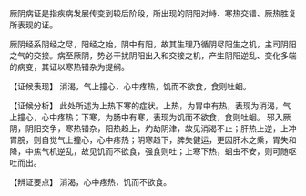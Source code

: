 厥阴病证是指疾病发展传变到较后阶段，所出现的阴阳对峙、寒热交错、厥热胜复所表现的证。

厥阴经系阴经之尽，阳经之始，阴中有阳，故其生理乃循阴尽阳生之机，主司阴阳之气的交接。病至厥阴，势必干扰阴阳出入和交接之机，产生阴阳逆乱、变化多端的病变，其证以寒热错杂为提纲。

【证候表现】
消渴，气上撞心，心中疼热，饥而不欲食，食则吐蛔。

【证候分析】
此处所述为上热下寒的症状。上热，为胃中有热，表现为消渴，气上撞心，心中疼热；下寒，为肠中有寒，表现为饥而不欲食，食则吐蛔。
邪入厥阴，阴阳交争，寒热错杂，阳热趋上，灼劫阴津，故见消渴不止；肝热上逆，上冲胃脘，则自觉气上撞心，心中疼热；阴寒趋下，脾失健运，更因肝木之乘，胃失和降，中焦气机逆乱，故见饥而不欲食，强食则吐；上寒下热，蛔虫不安，则可随呕吐而出。

【辨证要点】
消渴，心中疼热，饥而不欲食。